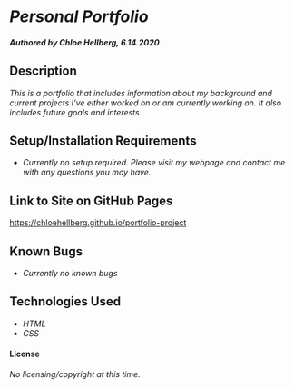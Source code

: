 # _Personal Portfolio_

#### _Authored by Chloe Hellberg, 6.14.2020_

## Description

_This is a portfolio that includes information about my background and current projects I've either worked on or am currently working on. It also includes future goals and interests._


## Setup/Installation Requirements
* _Currently no setup required. Please visit my webpage and contact me with any questions you may have._


## Link to Site on GitHub Pages
https://chloehellberg.github.io/portfolio-project


## Known Bugs
* _Currently no known bugs_


## Technologies Used
* _HTML_
* _CSS_

#### License

_No licensing/copyright at this time._


